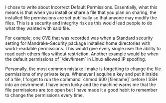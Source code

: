 <p>I chose to write about Incorrect Default Permissions. Essentially, what this means is that when you install or share a file that you plan on sharing, the installed file permissions are set publically so that anyone may modify the files. This is a security and integrity risk as this would lead people to do what they wanted with said file.</p>
<p>For example, one CVE that was recorded was when a Standard security setting for Mandrake-Security package installed home directories with world-readable permissions. This would give every single user the ability to read each others files without restriction. Another example would be when the default permissions of `/dev/kmem` in Linux allowed IP spoofing.</p>
  <p>Personally, the most common mistake I make is forgetting to change the file permissions of my private keys. Whenever I acquire a key and put it inside of a file, I forget to run the command `chmod 600 [filename]` before I SSH into an envirnment. I have been lucky and the machine warns me that the file permissions are too open but I have made it a good habit to remember to change the permissions every time.</p>
